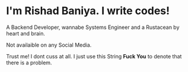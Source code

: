 # I'm Rishad Baniya. I write codes!

A Backend Developer, wannabe Systems Engineer and a Rustacean by heart and brain.

Not availaible on any Social Media.

Trust me! I dont cuss at all. I just use this String **Fuck You** to denote that there is a problem.



